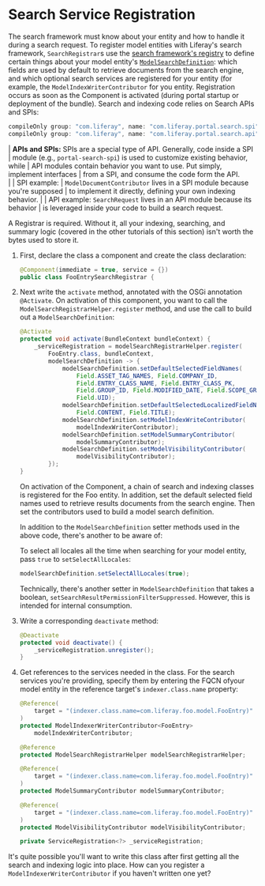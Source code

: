 # Search Service Registration

The search framework must know about your entity and how to handle it during a
search request. To register model entities with Liferay's search framework,
`SearchRegistrar`s use the [search framework's
registry](https://github.com/liferay/liferay-portal/tree/7.1.1-ga2/modules/apps/portal-search/portal-search-spi/src/main/java/com/liferay/portal/search/spi/model/registrar)
to define certain things about your model entity's
[`ModelSearchDefinition`](https://github.com/liferay/liferay-portal/blob/7.1.1-ga2/modules/apps/portal-search/portal-search-spi/src/main/java/com/liferay/portal/search/spi/model/registrar/ModelSearchDefinition.java):
which fields are used by default to retrieve documents from the search engine,
and which optional search services are registered for your entity (for example,
the `ModelIndexWriterContributor` for you entity. Registration occurs as soon
as the Component is activated (during portal startup or deployment of the
bundle). Search and indexing code relies on Search APIs and SPIs:

```groovy
compileOnly group: "com.liferay", name: "com.liferay.portal.search.spi", version: "3.2.0"
compileOnly group: "com.liferay", name: "com.liferay.portal.search.api", version: "3.7.0"
```

| **APIs and SPIs:** SPIs are a special type of API. Generally, code inside a SPI
| module (e.g., `portal-search-spi`) is used to customize existing behavior, while
| API modules contain behavior you want to use. Put simply, implement interfaces
| from a SPI, and consume the code form the API.  
| 
| SPI example:
|  `ModelDocumentContributor` lives in a SPI module because you're supposed
|  to implement it directly, defining your own indexing behavior.
| 
| API example: `SearchRequest` lives in an API module because its behavior
|  is leveraged inside your code to build a search request.

A Registrar is required. Without it, all your indexing, searching, and summary
logic (covered in the other tutorials of this section) isn't worth the bytes
used to store it.

1.  First, declare the class a component and create the class declaration:

    ```java
    @Component(immediate = true, service = {})
    public class FooEntrySearchRegistrar {
    ```
2.  Next write the `activate` method, annotated with the OSGi annotation
    `@Activate`. On activation of this component, you want to call the
    `ModelSearchRegistrarHelper.register` method, and use the call to build out
    a `ModelSearchDefinition`:

    ```java
	@Activate
	protected void activate(BundleContext bundleContext) {
		_serviceRegistration = modelSearchRegistrarHelper.register(
			FooEntry.class, bundleContext,
			modelSearchDefinition -> {
				modelSearchDefinition.setDefaultSelectedFieldNames(
                    Field.ASSET_TAG_NAMES, Field.COMPANY_ID, 
                    Field.ENTRY_CLASS_NAME, Field.ENTRY_CLASS_PK,
					Field.GROUP_ID, Field.MODIFIED_DATE, Field.SCOPE_GROUP_ID,
					Field.UID);
				modelSearchDefinition.setDefaultSelectedLocalizedFieldNames(
					Field.CONTENT, Field.TITLE);
				modelSearchDefinition.setModelIndexWriteContributor(
					modelIndexWriterContributor);
				modelSearchDefinition.setModelSummaryContributor(
					modelSummaryContributor);
				modelSearchDefinition.setModelVisibilityContributor(
					modelVisibilityContributor);
			});
	}
    ```

    On activation of the Component, a chain of search and indexing classes is
    registered for the Foo entity. In addition, set the default selected field names
    used to retrieve results documents from the search engine. Then set the
    contributors used to build a model search definition.

    In addition to the `ModelSearchDefinition` setter methods used in the above
    code, there's another to be aware of:

    To select all locales all the time when searching for your model entity,
    pass `true` to `setSelectAllLocales`:

    ```java
    modelSearchDefinition.setSelectAllLocales(true);
    ```

    Technically, there's another setter in `ModelSearchDefinition` that takes a
    boolean, `setSearchResultPermissionFilterSuppressed`. However, this is
    intended for internal consumption.

3.  Write a corresponding `deactivate` method:

    ```java
	@Deactivate
	protected void deactivate() {
		_serviceRegistration.unregister();
	}
    ```

4.  Get references to the services needed in the class. For the search services
    you're providing, specify them by entering the FQCN ofyour model entity in
    the reference target's `indexer.class.name` property:

    ```java
	@Reference(
		target = "(indexer.class.name=com.liferay.foo.model.FooEntry)"
	)
	protected ModelIndexerWriterContributor<FooEntry>
		modelIndexWriterContributor;

	@Reference
	protected ModelSearchRegistrarHelper modelSearchRegistrarHelper;

	@Reference(
		target = "(indexer.class.name=com.liferay.foo.model.FooEntry)"
	)
	protected ModelSummaryContributor modelSummaryContributor;

	@Reference(
		target = "(indexer.class.name=com.liferay.foo.model.FooEntry)"
	)
	protected ModelVisibilityContributor modelVisibilityContributor;

	private ServiceRegistration<?> _serviceRegistration;
    ```

It's quite possible you'll want to write this class after first getting all the
search and indexing logic into place. How can you register a
`ModelIndexerWriterContributor` if you haven't written one yet?
